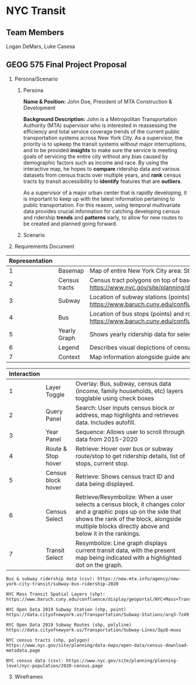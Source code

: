 # NYC Transit 

## Team Members
Logan DeMars, Luke Casesa

## GEOG 575 Final Project Proposal
1. Persona/Scenario
    1. Persona

        **Name & Position:** John Doe, President of MTA Construction & Development 

        **Background Description:** John is a Metropolitan Transportation Authority (MTA) supervisor who is interested in reassessing the efficiency and total service coverage trends of the current public transportation systems across New York City. As a supervisor, the priority is to upkeep the transit systems without major interruptions, and to be provided **insights** to make sure the service is meeting goals of servicing the entire city without any bias caused by demographic factors such as income and race. By using the interactive map, he hopes to **compare** ridership data and various datasets from census tracts over multiple years, and **rank** census tracts by transit accessibility to **identify** features that are **outliers**. 

	    As a supervisor of a major urban center that is rapidly developing, it is important to keep up with the latest information pertaining to public transportation. For this reason, using temporal multivariate data provides crucial information for catching developing census and ridership **trends** and **patterns** early, to allow for new routes to be created and planned going forward. 

    2. Scenario
2. Requirements Document    

| Representation |               |                                                                                                                                                              |
| :------------- | :------------ | :----------------------------------------------------------------------------------------------------------------------------------------------------------- |
| 1              | Basemap       | Map of entire New York City area: Street view                                                                                                                |
| 2              | Census tracts | Census tract polygons on top of basemap and below subway/bus data https://www.nyc.gov/site/planning/data-maps/open-data/census-download-metadata.page        |
| 3              | Subway        | Location of subway stations (points) and routes (polylines) https://www.baruch.cuny.edu/confluence/display/geoportal/NYC+Mass+Transit+Spatial+Layers+Archive |
| 4              | Bus           | Location of bus stops (points) and routes (polylines) https://www.baruch.cuny.edu/confluence/display/geoportal/NYC+Mass+Transit+Spatial+Layers+Archive       |
| 5              | Yearly Graph  | Shows yearly ridership data for selected route/station, line graph.                                                                                          |
| 6              | Legend        | Describes visual depictions of census tracts, routes, and stops                                                                                              |
| 7              | Context       | Map information alongside guide and context for users                                                                                                        |

| Interaction |                    |                                                                                                                                                                                                                       |
| :---------- | :----------------- | :-------------------------------------------------------------------------------------------------------------------------------------------------------------------------------------------------------------------- |
| 1           | Layer Toggle       | Overlay: Bus, subway, census data (income, family households, etc) layers togglable using check boxes                                                                                                                 |
| 2           | Query Panel        | Search: User inputs census block or address, map highlights and retrieves data. Includes autofill.                                                                                                                    |
| 3           | Year Panel         | Sequence: Allows user to scroll through data from 2015-2020                                                                                                                                                           |
| 4           | Route & Stop hover | Retrieve: Hover over bus or subway route/stop to get ridership details, list of stops, current stop.                                                                                                                  |
| 5           | Census block hover | Retrieve: Shows census tract ID and data being displayed.                                                                                                                                                             |
| 6           | Census Select      | Retrieve/Resymbolize: When a user selects a census block, it changes color and a graphic pops up on the side that shows the rank of the block, alongside multiple blocks directly above and below it in the rankings. |
| 7           | Transit Select     | Resymbolize: Line graph displays current transit data, with the present map being indicated with a highlighted dot on the graph.                                                                                      |


    Bus & subway ridership data (csv): https://new.mta.info/agency/new-york-city-transit/subway-bus-ridership-2020 

    NYC Mass Transit Spatial Layers (shp): https://www.baruch.cuny.edu/confluence/display/geoportal/NYC+Mass+Transit+Spatial+Layers+Archive  

    NYC Open Data 2019 Subway Station (shp, point) https://data.cityofnewyork.us/Transportation/Subway-Stations/arq3-7z49 

    NYC Open Data 2019 Subway Routes (shp, polyline) https://data.cityofnewyork.us/Transportation/Subway-Lines/3qz8-muuu

    NYC census tracts (shp, polygon) https://www.nyc.gov/site/planning/data-maps/open-data/census-download-metadata.page

    NYC census data (csv): https://www.nyc.gov/site/planning/planning-level/nyc-population/2020-census.page

3. Wireframes






